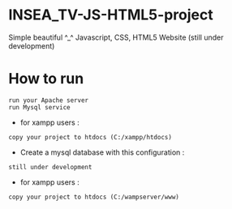# INSEA_TV-JS-HTML5-project
Simple beautiful ^_^ Javascript, CSS, HTML5 Website (still under development)

 # How to run 
 ```
 run your Apache server
 run Mysql service
 ```
 * for xampp users :
 ```
 copy your project to htdocs (C:/xampp/htdocs)
 
 ```
 * Create a mysql database with this configuration :
 ```
still under development
 ```
  * for xampp users :
 ```
 copy your project to htdocs (C:/wampserver/www)
 ```
